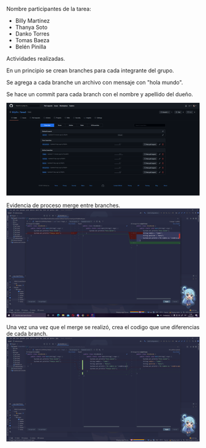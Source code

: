 
Nombre participantes de la tarea:

- Billy Martínez
- Thanya Soto
- Danko Torres
- Tomas Baeza
- Belén Pinilla

Actividades realizadas.

En un principio se crean branches para cada integrante del grupo. 

Se agrega a cada branche un archivo con mensaje con "hola mundo". 

Se hace un commit para cada branch con el nombre y apellido del dueño.

![alt text](https://github.com/Billyflin/Tarea5/blob/master/unknown.png)

Evidencia de proceso merge entre branches.
![alt text](https://github.com/Billyflin/Tarea5/blob/master/unknown2.png)

Una vez una vez que el merge se realizó, crea el codigo que une diferencias de cada branch.
![alt text](https://github.com/Billyflin/Tarea5/blob/master/unknown3.png)
